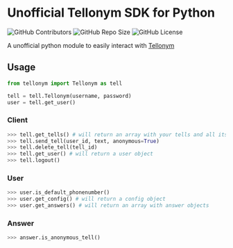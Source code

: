 # Unofficial Tellonym SDK for Python
![GitHub Contributors](https://img.shields.io/github/contributors/logxn/tellonym-python.svg)
![GitHub Repo Size](https://img.shields.io/github/repo-size/logxn/tellonym-python.svg)
![GitHub License](https://img.shields.io/github/license/logxn/tellonym-python.svg)

A unofficial python module to easily interact with [Tellonym](https://tellonym.me)

## Usage
```python
from tellonym import Tellonym as tell

tell = tell.Tellonym(username, password)
user = tell.get_user()
```

### Client
```python
>>> tell.get_tells() # will return an array with your tells and all its information
>>> tell.send_tell(user_id, text, anonymous=True)
>>> tell.delete_tell(tell_id)
>>> tell.get_user() # will return a user object
>>> tell.logout()
```

### User
```python
>>> user.is_default_phonenumber()
>>> user.get_config() # will return a config object
>>> user.get_answers() # will return an array with answer objects
```

### Answer
```python 
>>> answer.is_anonymous_tell()
```
